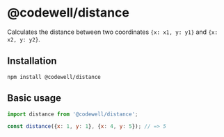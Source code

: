 # @codewell/distance
Calculates the distance between two coordinates `{x: x1, y: y1}` and `{x: x2, y: y2}`.

## Installation
```
npm install @codewell/distance
```

## Basic usage
```JavaScript
import distance from '@codewell/distance';

const distance({x: 1, y: 1}, {x: 4, y: 5}); // => 5
```



